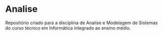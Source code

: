 # Analise
Repositório criado para a disciplina de Analise e Modelagem de Sistemas do curso técnico em Informática integrado ao ensino médio.

